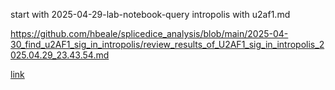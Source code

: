 start with 2025-04-29-lab-notebook-query intropolis with u2af1.md 

https://github.com/hbeale/splicedice_analysis/blob/main/2025-04-30_find_u2AF1_sig_in_intropolis/review_results_of_U2AF1_sig_in_intropolis_2025.04.29_23.43.54.md

[link](review_results_of_U2AF1_sig_in_intropolis_2025.04.29_23.43.54.md)
